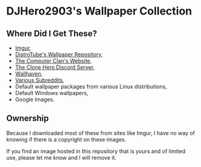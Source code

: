 # DJHero2903's Wallpaper Collection

## Where Did I Get These?

- [Imgur](http://imgur.com),
- [DistroTube's Wallpaper Repository](https://gitlab.com/dwt1/wallpapers),
- [The Computer Clan's Website](https://thecomputerclan.com/),
- [The Clone Hero Discord Server](https://discord.gg/Hsn4Cgu),
- [Wallhaven](https://wallhaven.cc/),
- [Various Subreddits](https://www.reddit.com/),
- Default wallpaper packages from various Linux distributions,
- Default Windows wallpapers,
- Google Images.

## Ownership

Because I downloaded most of these from sites like Imgur, I have no way of knowing if there is a copyright on these images.

If you find an image hosted in this repository that is yours and of limited use, please let me know and I will remove it.
